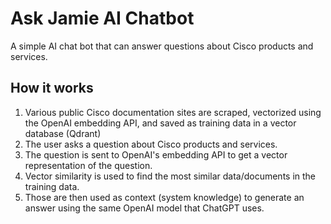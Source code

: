 # Ask Jamie AI Chatbot
A simple AI chat bot that can answer questions about Cisco products and services.

## How it works
1. Various public Cisco documentation sites are scraped, vectorized using the OpenAI embedding API, and saved as training data in a vector database (Qdrant)
2. The user asks a question about Cisco products and services.
3. The question is sent to OpenAI's embedding API to get a vector representation of the question.
4. Vector similarity is used to find the most similar data/documents in the training data.
5. Those are then used as context (system knowledge) to generate an answer using the same OpenAI model that ChatGPT uses.

